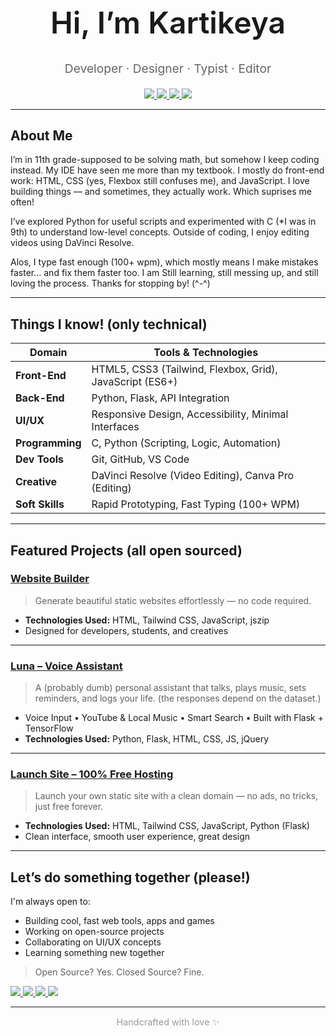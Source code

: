 <h1 align="center" style="font-weight: 600; font-size: 3rem;">Hi, I’m Kartikeya</h1>
<p align="center" style="font-size: 1.2rem; color: #666;">Developer · Designer · Typist · Editor</p>

<p align="center">
  <a href="https://monkeytype.com/profile/Karitkeya">
    <img src="https://img.shields.io/badge/Monkeytype-%23FFBF00?style=for-the-badge&logo=monkeytype&logoColor=black" />
  </a>
  <a href="http://kartikeyalab.github.io/kartikeya">
    <img src="https://img.shields.io/badge/Portfolio-%23000000?style=for-the-badge&logo=globe&logoColor=white" />
  </a>
  <a href="https://www.youtube.com/@clever-ways">
    <img src="https://img.shields.io/badge/YouTube-%23FF0000?style=for-the-badge&logo=youtube&logoColor=white" />
  </a>
  <a href="mailto:kartikeya30062009@gmail.com">
    <img src="https://img.shields.io/badge/Mail%20Me-%230078D4?style=for-the-badge&logo=gmail&logoColor=white" />
  </a>
</p>

---

## About Me

I’m in 11th grade-supposed to be solving math, but somehow I keep coding instead. My IDE have seen me more than my textbook. I mostly do front-end work: HTML, CSS (yes, Flexbox still confuses me), and JavaScript. I love building things — and sometimes, they actually work. Which suprises me often!

I’ve explored Python for useful scripts and experimented with C (\*I was in 9th) to understand low-level concepts. Outside of coding, I enjoy editing videos using DaVinci Resolve.

Alos, I type fast enough (100+ wpm), which mostly means I make mistakes faster… and fix them faster too. I am Still learning, still messing up, and still loving the process. Thanks for stopping by! (^-^)

---

## Things I know! (only technical)

| Domain          | Tools & Technologies                                     |
| --------------- | -------------------------------------------------------- |
| **Front-End**   | HTML5, CSS3 (Tailwind, Flexbox, Grid), JavaScript (ES6+) |
| **Back-End**    | Python, Flask, API Integration                           |
| **UI/UX**       | Responsive Design, Accessibility, Minimal Interfaces     |
| **Programming** | C, Python (Scripting, Logic, Automation)                 |
| **Dev Tools**   | Git, GitHub, VS Code                                     |
| **Creative**    | DaVinci Resolve (Video Editing), Canva Pro (Editing)     |
| **Soft Skills** | Rapid Prototyping, Fast Typing (100+ WPM)                |

---

## Featured Projects (all open sourced)

### [Website Builder](https://kartikeyalab.github.io/PortfolioBuilder/)

> Generate beautiful static websites effortlessly — no code required.

- **Technologies Used:** HTML, Tailwind CSS, JavaScript, jszip
- Designed for developers, students, and creatives

---

### [Luna – Voice Assistant](https://github.com/KartikeyaLab/Luna)

> A (probably dumb) personal assistant that talks, plays music, sets reminders, and logs your life. (the responses depend on the dataset.)

- Voice Input • YouTube & Local Music • Smart Search • Built with Flask + TensorFlow
- **Technologies Used:** Python, Flask, HTML, CSS, JS, jQuery

---

### [Launch Site – 100% Free Hosting](https://kartikeya.onrender.com/)

> Launch your own static site with a clean domain — no ads, no tricks, just free forever.

- **Technologies Used:** HTML, Tailwind CSS, JavaScript, Python (Flask)
- Clean interface, smooth user experience, great design

---

## Let’s do something together (please!)

I'm always open to:

- Building cool, fast web tools, apps and games
- Working on open-source projects
- Collaborating on UI/UX concepts
- Learning something new together

> Open Source? Yes. Closed Source? Fine.

<p align="left">
  <a href="https://monkeytype.com/profile/Karitkeya">
    <img src="https://img.shields.io/badge/Monkeytype-%23FFBF00?style=for-the-badge&logo=monkeytype&logoColor=black" />
  </a>
  <a href="http://kartikeyalab.github.io/kartikeya">
    <img src="https://img.shields.io/badge/Portfolio-%23000000?style=for-the-badge&logo=globe&logoColor=white" />
  </a>
  <a href="https://www.youtube.com/@clever-ways">
    <img src="https://img.shields.io/badge/YouTube-%23FF0000?style=for-the-badge&logo=youtube&logoColor=white" />
  </a>
  <a href="mailto:kartikeya30062009@gmail.com">
    <img src="https://img.shields.io/badge/Mail%20Me-%230078D4?style=for-the-badge&logo=gmail&logoColor=white" />
  </a>
</p>

---

<p align="center" style="font-size: 0.9rem; color: #999;">Handcrafted with love ✨</p>
